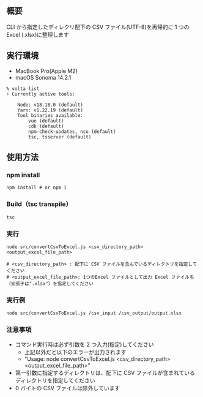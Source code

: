## 概要

CLI から指定したディレクリ配下の CSV ファイル(UTF-8)を再帰的に 1 つの Excel (.xlsx)に整理します

## 実行環境

- MacBook Pro(Apple M2)
- macOS Sonoma 14.2.1

```shell
% volta list
⚡️ Currently active tools:

    Node: v18.18.0 (default)
    Yarn: v1.22.19 (default)
    Tool binaries available:
        vue (default)
        cdk (default)
        npm-check-updates, ncu (default)
        tsc, tsserver (default)
```

## 使用方法

### npm install

```shell
npm install # or npm i
```

### Build（tsc transpile）

```shell
tsc
```

### 実行

```shell
node src/convertCsvToExcel.js <csv_directory_path> <output_excel_file_path>

# <csv_directory_path> : 配下に CSV ファイルを含んでいるディレクトリを指定してください
# <output_excel_file_path>: 1つのExcel ファイルとして出力 Excel ファイル名（拡張子は".xlsx"）を指定してください
```

### 実行例

```shell
node src/convertCsvToExcel.js /csv_input /csv_output/output.xlsx
```

### 注意事項

- コマンド実行時は必ず引数を 2 つ入力(指定)してください
  - 上記以外だと以下のエラーが出力されます
  - "Usage: node convertCsvToExcel.js <csv_directory_path> <output_excel_file_path>"
- 第一引数に指定するディレクトリは、配下に CSV ファイルが含まれているディレクトリを指定してください
- 0 バイトの CSV ファイルは除外しています
